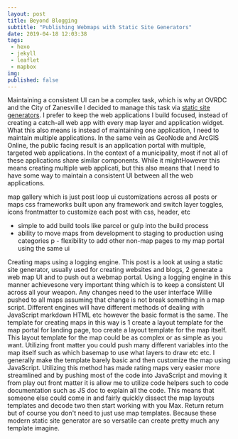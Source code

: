 ```yaml
---
layout: post
title: Beyond Blogging
subtitle: "Publishing Webmaps with Static Site Generators"  
date: 2019-04-18 12:03:38
tags:
 - hexo
 - jekyll
 - leaflet
 - mapbox
img: 
published: false
---
```

Maintaining a consistent UI can be a complex task, which is why at OVRDC and the City of Zanesville I decided to manage this task via [static site generators](https://www.staticgen.io). I prefer to keep the web applications I build focused, instead of creating a catch-all web app with every map layer and application widget. What this also means is instead of maintaining one application, I need to maintain multiple applications. In the same vein as GeoNode and ArcGIS Online, the public facing result is an application portal with multiple, targeted web applications. In the context of a municipality, most if not all of these applications share similar components. While it mightHowever this means creating multiple web applicati, but this also means that I need to have some way to maintain a consistent UI between all the web applications. 

map gallery which is just post loop
ui customizations across all posts or maps
css frameworks built upon any framework and switch
 layer toggles, icons
 frontmatter to customize each post with css, header, etc
 - simple to add build tools like parcel or gulp into the build process
 - ability to move maps from development to staging to production using categories
p - flexibility to add other non-map pages to my map portal using the same ui

Creating maps using a logging engine. This post is a look at using a static site generator, usually used for creating websites and blogs, 2 generate a web map UI and to push out a webmap portal. Using a logging engine in this manner achievesone very important thing which is to keep a consistent UI across all your weapon. Any changes need to the user interface Willie pushed to all maps assuming that change is not break something in a map script. Different engines will have different methods of dealing with JavaScript markdown HTML etc however the basic format is the same. The template for creating maps in this way is 1 create a layout template for the map portal for landing page, too create a layout template for the map itself. This layout template for the map could be as complex or as simple as you want. Utilizing front matter you could push many different variables into the map itself such as which basemap to use what layers to draw etc etc. I generally make the template barely basic and then customize the map using JavaScript. Utilizing this method has made rating maps very easier more streamlined and by pushing most of the code into JavaScript and moving it from play out front matter it is allow me to utilize code helpers such to code documentation such as JS doc to explain all the code. This means that someone else could come in and fairly quickly dissect the map layouts templates and decode two then start working with you Max. Return return but of course you don't need to just use map templates. Because these modern static site generator are so versatile can create pretty much any template imagine.